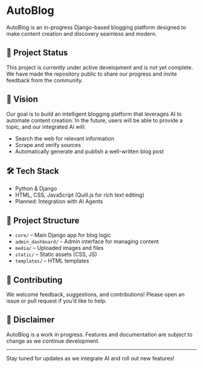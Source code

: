 # AutoBlog

AutoBlog is an in-progress Django-based blogging platform designed to make content creation and discovery seamless and modern.

## 🚧 Project Status

This project is currently under active development and is not yet complete. We have made the repository public to share our progress and invite feedback from the community.

## 🌟 Vision

Our goal is to build an intelligent blogging platform that leverages AI to automate content creation. In the future, users will be able to provide a topic, and our integrated AI will:

- Search the web for relevant information
- Scrape and verify sources
- Automatically generate and publish a well-written blog post


## 🛠️ Tech Stack

- Python & Django
- HTML, CSS, JavaScript (Quill.js for rich text editing)
- Planned: Integration with AI Agents

## 📂 Project Structure

- `core/` – Main Django app for blog logic
- `admin_dashboard/` – Admin interface for managing content
- `media/` – Uploaded images and files
- `static/` – Static assets (CSS, JS)
- `templates/` – HTML templates

## 🤝 Contributing

We welcome feedback, suggestions, and contributions! Please open an issue or pull request if you’d like to help.

## 📢 Disclaimer

AutoBlog is a work in progress. Features and documentation are subject to change as we continue development.

---

Stay tuned for updates as we integrate AI and roll out new features!